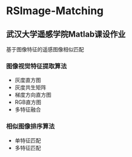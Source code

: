 # RSImage-Matching
## 武汉大学遥感学院Matlab课设作业
基于图像特征的遥感图像相似匹配
### 图像视觉特征提取算法  
- 灰度直方图
- 灰度共生矩阵
- 梯度方向直方图
- RGB直方图
- 多特征融合
### 相似图像排序算法
- 单特征匹配
- 多特征匹配
